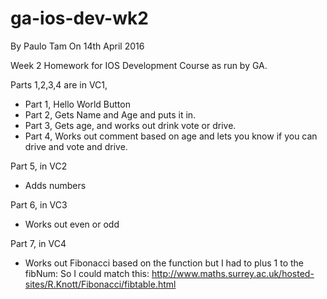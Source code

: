 # ga-ios-dev-wk2

By Paulo Tam
On 14th April 2016

Week 2 Homework for IOS Development Course as run by GA.

Parts 1,2,3,4 are in VC1,
 - Part 1, Hello World Button
 - Part 2, Gets Name and Age and puts it in.
 - Part 3, Gets age, and works out drink vote or drive.
 - Part 4, Works out comment based on age and lets you know if you can drive and vote and drive.

Part 5, in VC2
 - Adds numbers

Part 6, in VC3
 - Works out even or odd

Part 7, in VC4
 - Works out Fibonacci based on the function but I had to plus 1 to the fibNum:
So I could match this:
http://www.maths.surrey.ac.uk/hosted-sites/R.Knott/Fibonacci/fibtable.html

